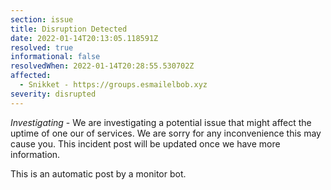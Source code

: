 ```yaml
---
section: issue
title: Disruption Detected
date: 2022-01-14T20:13:05.118591Z
resolved: true
informational: false
resolvedWhen: 2022-01-14T20:28:55.530702Z
affected:
  - Snikket - https://groups.esmailelbob.xyz
severity: disrupted
---
```

*Investigating* - We are investigating a potential issue that might affect the uptime of one our of services. We are sorry for any inconvenience this may cause you. This incident post will be updated once we have more information.

This is an automatic post by a monitor bot.
        